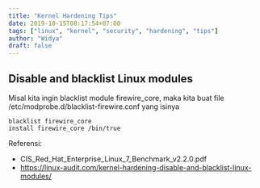 ```yaml
---
title: "Kernel Hardening Tips"
date: 2019-10-15T08:17:54+07:00
tags: ["linux", "kernel", "security", "hardening", "tips"]
author: "Widya"
draft: false
---
```


## Disable and blacklist Linux modules

Misal kita ingin blacklist module firewire_core, maka kita buat file /etc/modprobe.d/blacklist-firewire.conf yang isinya
```
blacklist firewire_core
install firewire_core /bin/true
```

Referensi:

* CIS_Red_Hat_Enterprise_Linux_7_Benchmark_v2.2.0.pdf
* https://linux-audit.com/kernel-hardening-disable-and-blacklist-linux-modules/

